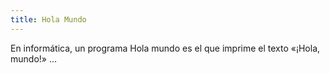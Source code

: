 ```yaml
---
title: Hola Mundo
---
```


En informática, un programa Hola mundo es el que imprime el texto
«¡Hola, mundo!» ...
